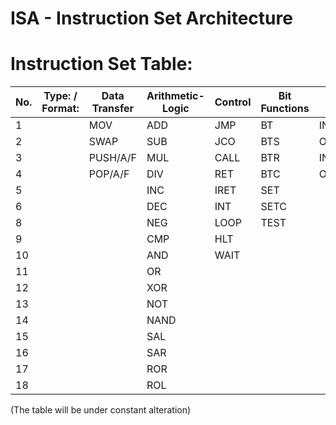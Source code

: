 # ISA - Instruction Set Architecture

# **Instruction Set Table:**
|No.| Type: / Format: |  Data Transfer | Arithmetic-Logic | Control | Bit Functions | I/O | String Functions | Flag Control | Misc | Special (x86)
|---|-----------------|----------------|------------------|---------|---------------|-----|------------------|--------------|------|---------------|
|1||MOV|ADD|JMP|BT|IN|MOVS|STF|NOP|LGDT
|2||SWAP|SUB|JCO|BTS|OUT|CMPS|CLF|LEA|LIDT
|3||PUSH/A/F|MUL|CALL|BTR|INS|LODS|LAHF|CPUID
|4||POP/A/F|DIV|RET|BTC|OUTS|STOS|SAHF
|5|||INC|IRET|SET||SETS|STI
|6|||DEC|INT|SETC||REP|CLI
|8|||NEG|LOOP|TEST||REPC
|9|||CMP|HLT
|10|||AND|WAIT
|11|||OR
|12|||XOR
|13|||NOT
|14|||NAND
|15|||SAL
|16|||SAR
|17|||ROR
|18|||ROL

(The table will be under constant alteration)

